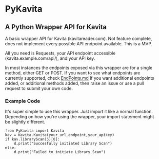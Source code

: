 # PyKavita
## A Python Wrapper API for Kavita

A basic wrapper API for Kavita (kavitareader.com). Not feature complete, does not implement every possible API endpoint available. This is a MVP.

All you need is Requests, your API endpoint accessible (kavita.example.com/api/), and your API key.

In most instances the endpoints exposed via this wrapper are for a single method, either GET or POST. If you want to see what endpoints are currently supported, check [EndPoints.md](EndPoints.md)
If you want additional endpoints added, or additional methods added, then raise an issue or use a pull request to submit your own code.

### Example Code
It's super simple to use this wrapper. Just import it like a normal function.
Depending on how you're using the wrapper, your import statement might be slightly different.
```
from PyKavita import Kavita
kav = Kavita.Kavita(your_url_endpoint,your_apikey)
if kav.libraryScan(5)[0]:
    d.print("Succesfully initiated Library Scan")
else:
    d.print("Failed to initiate Library Scan")
```
